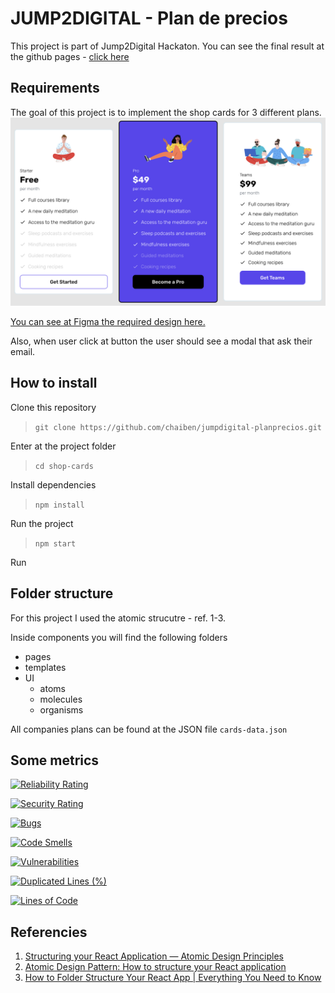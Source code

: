 # JUMP2DIGITAL - Plan de precios

This project is part of Jump2Digital Hackaton.
You can see the final result at the github pages - [click here]()


## Requirements

The goal of this project is to implement the shop cards for 3 different plans.
![Requirements](./readme_assets/cards-requirement.png)

[You can see at Figma the required design here.](https://www.figma.com/file/8DTsCBsanZ0OEoLdiY1qzW/front_creator?node-id=4%3A194)

Also, when user click at button the user should see a modal that ask their email.

## How to install

Clone this repository
> `git clone https://github.com/chaiben/jumpdigital-planprecios.git`

Enter at the project folder
> `cd shop-cards`

Install dependencies
> `npm install`

Run the project
> `npm start`

Run 

## Folder structure
For this project I used the atomic strucutre - ref. 1-3.

Inside components you will find the following folders
- pages
- templates
- UI
  - atoms
  - molecules
  - organisms

All companies plans can be found at the JSON file `cards-data.json`

## Some metrics

[![Reliability Rating](https://sonarcloud.io/api/project_badges/measure?project=chaiben_jumpdigital-planprecios&metric=reliability_rating)](https://sonarcloud.io/summary/new_code?id=chaiben_jumpdigital-planprecios)

[![Security Rating](https://sonarcloud.io/api/project_badges/measure?project=chaiben_jumpdigital-planprecios&metric=security_rating)](https://sonarcloud.io/summary/new_code?id=chaiben_jumpdigital-planprecios)

[![Bugs](https://sonarcloud.io/api/project_badges/measure?project=chaiben_jumpdigital-planprecios&metric=bugs)](https://sonarcloud.io/summary/new_code?id=chaiben_jumpdigital-planprecios)

[![Code Smells](https://sonarcloud.io/api/project_badges/measure?project=chaiben_jumpdigital-planprecios&metric=code_smells)](https://sonarcloud.io/summary/new_code?id=chaiben_jumpdigital-planprecios)

[![Vulnerabilities](https://sonarcloud.io/api/project_badges/measure?project=chaiben_jumpdigital-planprecios&metric=vulnerabilities)](https://sonarcloud.io/summary/new_code?id=chaiben_jumpdigital-planprecios)

[![Duplicated Lines (%)](https://sonarcloud.io/api/project_badges/measure?project=chaiben_jumpdigital-planprecios&metric=duplicated_lines_density)](https://sonarcloud.io/summary/new_code?id=chaiben_jumpdigital-planprecios)

[![Lines of Code](https://sonarcloud.io/api/project_badges/measure?project=chaiben_jumpdigital-planprecios&metric=ncloc)](https://sonarcloud.io/summary/new_code?id=chaiben_jumpdigital-planprecios)


## Referencies
1. [Structuring your React Application — Atomic Design Principles](https://andela.com/insights/structuring-your-react-application-atomic-design-principles/)
2. [Atomic Design Pattern: How to structure your React application](https://medium.com/@janelle.wg/atomic-design-pattern-how-to-structure-your-react-application-2bb4d9ca5f97)
3. [How to Folder Structure Your React App | Everything You Need to Know](https://www.youtube.com/watch?v=uqKoqcO08ho&t=1495s)